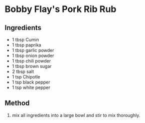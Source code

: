 # Bobby Flay's Pork Rib Rub
## Ingredients
- 1 tbsp Cumin
- 1 tbsp paprika
- 1 tbsp garlic powder
- 1 tbsp onion powder
- 1 tbsp chili powder 
- 1 tbsp brown sugar
- 2 tbsp salt
- 1 tsp Chipotle 
- 1 tsp black pepper
- 1 tsp white pepper

## Method
1. mix all ingredients into a large bowl and stir to mix thoroughly.